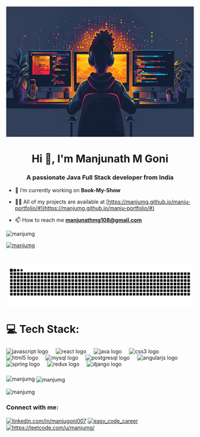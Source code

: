 

<p align="center">
  <img src="https://github.com/manjumg/manjumg/blob/main/360_F_870323199_ajFBiDNHIlYPyy5Hdl0BOXuLFqLsirD6.jpg" alt="GitHub Banner" width="200%" height="350">
</p>




<h1 align="center">Hi 👋, I'm Manjunath M Goni</h1>
<h3 align="center">A passionate Java Full Stack developer from India</h3>

- 🔭 I’m currently working on **Book-My-Show**

- 👨‍💻 All of my projects are available at [https://manjumg.github.io/manju-portfolio/#](https://manjumg.github.io/manju-portfolio/#)

- 📫 How to reach me **manjunathmg108@gmail.com**


<p align="left"> <img src="https://komarev.com/ghpvc/?username=manjumg&label=Profile%20views&color=0e75b6&style=flat" alt="manjumg" /> </p>

<p align="left"> <a href="https://github.com/ryo-ma/github-profile-trophy"><img src="https://github-profile-trophy.vercel.app/?username=manjumg" alt="manjumg" /></a> </p>

<p align="left"> <a href="https://twitter.com/" target="blank"><img src="https://img.shields.io/twitter/follow/?logo=twitter&style=for-the-badge" alt="" /></a> </p>


<picture>
 
<img src="https://raw.githubusercontent.com/manjumg/manjumg/output/snake.svg" alt="Snake animation" />
</picture>

 # 💻 Tech Stack:

 ###

<div align="left">
  <img src="https://cdn.jsdelivr.net/gh/devicons/devicon/icons/javascript/javascript-original.svg" height="40" alt="javascript logo"  />
  <img width="12" />
  <img src="https://cdn.jsdelivr.net/gh/devicons/devicon/icons/react/react-original.svg" height="40" alt="react logo"  />
  <img width="12" />
  <img src="https://cdn.jsdelivr.net/gh/devicons/devicon/icons/java/java-original.svg" height="40" alt="java logo"  />
  <img width="12" />
  <img src="https://cdn.jsdelivr.net/gh/devicons/devicon/icons/css3/css3-original.svg" height="40" alt="css3 logo"  />
  <img width="12" />
  <img src="https://cdn.jsdelivr.net/gh/devicons/devicon/icons/html5/html5-original.svg" height="40" alt="html5 logo"  />
  <img width="12" />
  <img src="https://cdn.jsdelivr.net/gh/devicons/devicon/icons/mysql/mysql-original.svg" height="40" alt="mysql logo"  />
  <img width="12" />
  <img src="https://cdn.jsdelivr.net/gh/devicons/devicon/icons/postgresql/postgresql-original.svg" height="40" alt="postgresql logo"  />
  <img width="12" />
  <img src="https://cdn.jsdelivr.net/gh/devicons/devicon/icons/angularjs/angularjs-original.svg" height="40" alt="angularjs logo"  />
  <img width="12" />
  <img src="https://cdn.jsdelivr.net/gh/devicons/devicon/icons/spring/spring-original.svg" height="40" alt="spring logo"  />
  <img width="12" />
  <img src="https://cdn.jsdelivr.net/gh/devicons/devicon/icons/redux/redux-original.svg" height="40" alt="redux logo"  />
  <img width="12" />
  <img src="https://cdn.jsdelivr.net/gh/devicons/devicon/icons/django/django-plain.svg" height="40" alt="django logo"  />
</div>

###

<p><img align="left" src="https://github-readme-stats.vercel.app/api/top-langs?username=manjumg&show_icons=true&locale=en&layout=compact" alt="manjumg" /></p>

<p>&nbsp;<img align="center" src="https://github-readme-stats.vercel.app/api?username=manjumg&show_icons=true&locale=en" alt="manjumg" /></p>

<p><img align="center" src="https://github-readme-streak-stats.herokuapp.com/?user=manjumg&" alt="manjumg" /></p>

<h3 align="left">Connect with me:</h3>
<p align="left">
<a href="https://linkedin.com/in/manjugoni007" target="blank"><img align="center" src="https://raw.githubusercontent.com/rahuldkjain/github-profile-readme-generator/master/src/images/icons/Social/linked-in-alt.svg" alt="linkedin.com/in/manjugoni007" height="30" width="40" /></a>
<a href="https://instagram.com/easy_code_career" target="blank"><img align="center" src="https://raw.githubusercontent.com/rahuldkjain/github-profile-readme-generator/master/src/images/icons/Social/instagram.svg" alt="easy_code_career" height="30" width="40" /></a>
<a href="https://leetcode.com/u/manjumg/" target="blank"><img align="center" src="https://raw.githubusercontent.com/rahuldkjain/github-profile-readme-generator/master/src/images/icons/Social/leet-code.svg" alt="https://leetcode.com/u/manjumg/" height="30" width="40" /></a>
</p>


